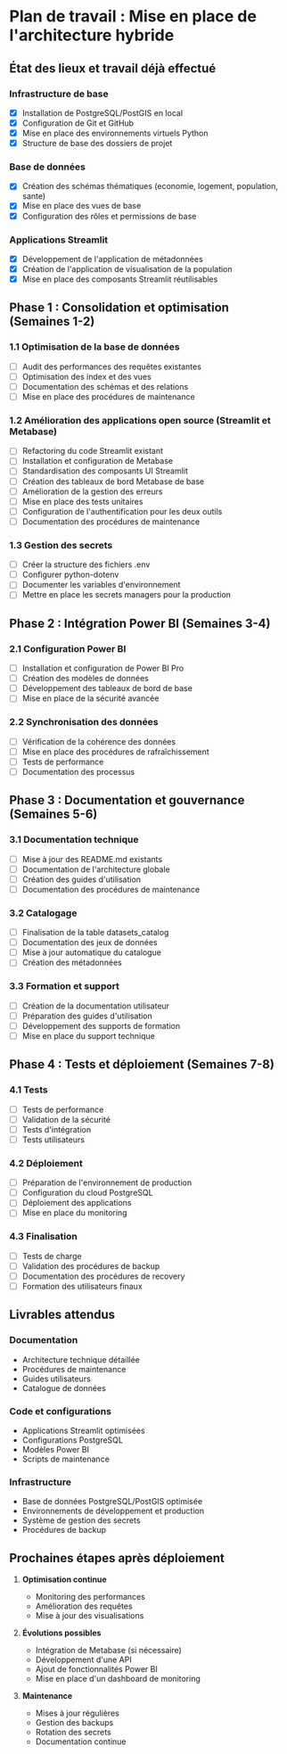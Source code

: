 # Plan de travail : Mise en place de l'architecture hybride

## État des lieux et travail déjà effectué

### Infrastructure de base
- [x] Installation de PostgreSQL/PostGIS en local
- [x] Configuration de Git et GitHub
- [x] Mise en place des environnements virtuels Python
- [x] Structure de base des dossiers de projet

### Base de données
- [x] Création des schémas thématiques (economie, logement, population, sante)
- [x] Mise en place des vues de base
- [x] Configuration des rôles et permissions de base

### Applications Streamlit
- [x] Développement de l'application de métadonnées
- [x] Création de l'application de visualisation de la population
- [x] Mise en place des composants Streamlit réutilisables

## Phase 1 : Consolidation et optimisation (Semaines 1-2)

### 1.1 Optimisation de la base de données
- [ ] Audit des performances des requêtes existantes
- [ ] Optimisation des index et des vues
- [ ] Documentation des schémas et des relations
- [ ] Mise en place des procédures de maintenance

### 1.2 Amélioration des applications open source (Streamlit et Metabase)
- [ ] Refactoring du code Streamlit existant
- [ ] Installation et configuration de Metabase
- [ ] Standardisation des composants UI Streamlit
- [ ] Création des tableaux de bord Metabase de base
- [ ] Amélioration de la gestion des erreurs
- [ ] Mise en place des tests unitaires
- [ ] Configuration de l'authentification pour les deux outils
- [ ] Documentation des procédures de maintenance

### 1.3 Gestion des secrets
- [ ] Créer la structure des fichiers .env
- [ ] Configurer python-dotenv
- [ ] Documenter les variables d'environnement
- [ ] Mettre en place les secrets managers pour la production

## Phase 2 : Intégration Power BI (Semaines 3-4)

### 2.1 Configuration Power BI
- [ ] Installation et configuration de Power BI Pro
- [ ] Création des modèles de données
- [ ] Développement des tableaux de bord de base
- [ ] Mise en place de la sécurité avancée

### 2.2 Synchronisation des données
- [ ] Vérification de la cohérence des données
- [ ] Mise en place des procédures de rafraîchissement
- [ ] Tests de performance
- [ ] Documentation des processus

## Phase 3 : Documentation et gouvernance (Semaines 5-6)

### 3.1 Documentation technique
- [ ] Mise à jour des README.md existants
- [ ] Documentation de l'architecture globale
- [ ] Création des guides d'utilisation
- [ ] Documentation des procédures de maintenance

### 3.2 Catalogage
- [ ] Finalisation de la table datasets_catalog
- [ ] Documentation des jeux de données
- [ ] Mise à jour automatique du catalogue
- [ ] Création des métadonnées

### 3.3 Formation et support
- [ ] Création de la documentation utilisateur
- [ ] Préparation des guides d'utilisation
- [ ] Développement des supports de formation
- [ ] Mise en place du support technique

## Phase 4 : Tests et déploiement (Semaines 7-8)

### 4.1 Tests
- [ ] Tests de performance
- [ ] Validation de la sécurité
- [ ] Tests d'intégration
- [ ] Tests utilisateurs

### 4.2 Déploiement
- [ ] Préparation de l'environnement de production
- [ ] Configuration du cloud PostgreSQL
- [ ] Déploiement des applications
- [ ] Mise en place du monitoring

### 4.3 Finalisation
- [ ] Tests de charge
- [ ] Validation des procédures de backup
- [ ] Documentation des procédures de recovery
- [ ] Formation des utilisateurs finaux

## Livrables attendus

### Documentation
- Architecture technique détaillée
- Procédures de maintenance
- Guides utilisateurs
- Catalogue de données

### Code et configurations
- Applications Streamlit optimisées
- Configurations PostgreSQL
- Modèles Power BI
- Scripts de maintenance

### Infrastructure
- Base de données PostgreSQL/PostGIS optimisée
- Environnements de développement et production
- Système de gestion des secrets
- Procédures de backup

## Prochaines étapes après déploiement

1. **Optimisation continue**
   - Monitoring des performances
   - Amélioration des requêtes
   - Mise à jour des visualisations

2. **Évolutions possibles**
   - Intégration de Metabase (si nécessaire)
   - Développement d'une API
   - Ajout de fonctionnalités Power BI
   - Mise en place d'un dashboard de monitoring

3. **Maintenance**
   - Mises à jour régulières
   - Gestion des backups
   - Rotation des secrets
   - Documentation continue

